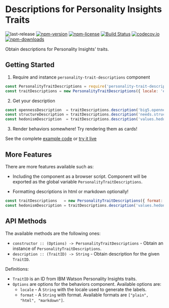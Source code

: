 # Descriptions for Personality Insights Traits
![last-release](https://img.shields.io/github/tag/personality-insights/trait-descriptions.svg)
[![npm-version](https://img.shields.io/npm/v/personality-trait-descriptions.svg)](https://www.npmjs.com/package/personality-trait-descriptions)
[![npm-license](https://img.shields.io/npm/l/personality-trait-descriptions.svg)](https://www.npmjs.com/package/personality-trait-descriptions)
[![Build Status](https://travis-ci.org/personality-insights/trait-descriptions.svg?branch=master)](https://travis-ci.org/personality-insights/trait-descriptions)
[![codecov.io](https://codecov.io/github/personality-insights/trait-descriptions/coverage.svg?branch=master)](https://codecov.io/github/personality-insights/trait-descriptions?branch=master)
[![npm-downloads](https://img.shields.io/npm/dm/personality-trait-descriptions.svg)](https://www.npmjs.com/package/personality-trait-descriptions)

Obtain descriptions for Personality Insights' traits.

## Getting Started

1. Require and instance `personality-trait-descriptions` component

  ```JavaScript
  const PersonalityTraitDescriptions = require('personality-trait-descriptions');
  const traitDescriptions = new PersonalityTraitDescriptions({ locale: 'es' });
  ```

2. Get your description

  ```JavaScript
  const opennessDescription  = traitDescriptions.description('big5.openness');
  const structureDescription = traitDescriptions.description('needs.structure');
  const hedonismDescription  = traitDescriptions.description('values.hedonism');
  ```

3. Render behaviors somewhere! Try rendering them as cards!

See the complete [example code][example_code] or [try it live][live_example]

## More Features

There are more features available such as:

- Including the component as a browser script. Component will be exported as the
global variable `PersonalityTraitDescriptions`.

- Formatting descriptions in html or markdown optionally!
```JavaScript
const traitDescriptions   = new PersonalityTraitDescriptions({ format:'html' });
const hedonismDescription = traitDescriptions.description('values.hedonism');
```

## API Methods

The available methods are the following ones:
  - `constructor :: (Options) -> PersonalityTraitDescriptions` - Obtain an instance of `PersonalityTraitDescriptions`.
  - `description :: (TraitID) -> String` - Obtain description for the given `TraitID`.

Definitions:
 - `TraitID` is an ID from IBM Watson Personality Insights traits.
 - `Options` are options for the behaviors component. Available options are:
   - `locale` - A `String` with the locale used to generate the labels.
   - `format` - A `String` with format. Available formats are `["plain", "html", "markdown"]`.

 [example_code]: https://github.com/personality-insights/trait-descriptions/blob/master/examples/example.html
 [live_example]: https://rawgit.com/personality-insights/trait-descriptions/master/examples/example.html
